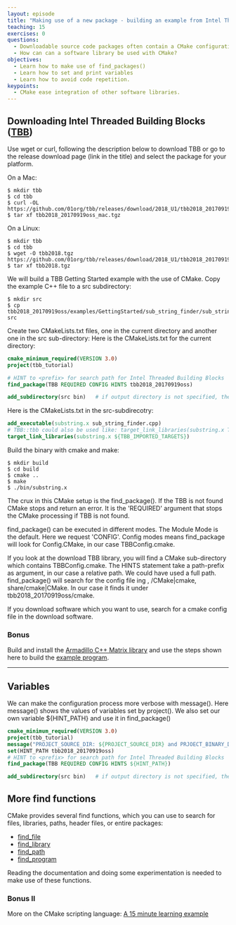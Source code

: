 ```yaml
---
layout: episode
title: "Making use of a new package - building an example from Intel Threaded Building Blocks"
teaching: 15
exercises: 0
questions:
  - Downloadable source code packages often contain a CMake configuration.
  - How can can a software library be used with CMake?
objectives:
  - Learn how to make use of find_packages()
  - Learn how to set and print variables
  - Learn how to avoid code repetition.
keypoints:
  - CMake ease integration of other software libraries.
---
```


## Downloading Intel Threaded Building Blocks ([TBB](https://github.com/01org/tbb/releases))
Use wget or curl, following the description below to download TBB or go to the release download page (link in the title) and select the package for your platform.

On a Mac:
```shell
$ mkdir tbb
$ cd tbb
$ curl -OL https://github.com/01org/tbb/releases/download/2018_U1/tbb2018_20170919oss_mac.tgz
$ tar xf tbb2018_20170919oss_mac.tgz
```

On a Linux:
```shell
$ mkdir tbb
$ cd tbb
$ wget -O tbb2018.tgz https://github.com/01org/tbb/releases/download/2018_U1/tbb2018_20170919oss_lin.tgz
$ tar xf tbb2018.tgz
```

We will build a TBB Getting Started example with the use of CMake. Copy the example C++ file to a
src subdirectory:
```
$ mkdir src
$ cp tbb2018_20170919oss/examples/GettingStarted/sub_string_finder/sub_string_finder.cpp src
```

Create two CMakeLists.txt files, one in the current directory and another one in the src sub-directory:
Here is the CMakeLists.txt for the current directory:
```cmake
cmake_minimum_required(VERSION 3.0)
project(tbb_tutorial)

# HINT to <prefix> for search path for Intel Threaded Building Blocks
find_package(TBB REQUIRED CONFIG HINTS tbb2018_20170919oss)

add_subdirectory(src bin)   # if output directory is not specified, the output will be placed in a directory OUTPUT_DIR/src
```

Here is the CMakeLists.txt in the src-subdirecotry:
```cmake
add_executable(substring.x sub_string_finder.cpp)
# TBB::tbb could also be used like: target_link_libraries(substring.x TBB::tbb)
target_link_libraries(substring.x ${TBB_IMPORTED_TARGETS})
```

Build the binary with cmake and make:
```shell
$ mkdir build
$ cd build
$ cmake ..
$ make
$ ./bin/substring.x
```

The crux in this CMake setup is the find_package(). If the TBB is not found CMake stops and return an error.
It is the 'REQUIRED' argument that stops the CMake processing if TBB is not found.

find_package() can be executed in different modes. The Module Mode is the default. Here we request 'CONFIG'.
Config modes means find_package will look for <Package>Config.CMake, in our case TBBConfig.cmake.

If you look at the download TBB library, you will find a CMake sub-directory which contains TBBConfig.cmake.
The HINTS statement take a path-prefix as argument, in our case a relative path. We could have used a full path.
find_package() will search for the config file ing <prefix>, <prefix>/CMake|cmake, share/cmake|CMake. In our
case it finds it under tbb2018_20170919oss/cmake.

If you download software which you want to use, search for a cmake config file in the  download software. 

### Bonus
Build and install the [Armadillo C++ Matrix library](http://arma.sourceforge.net/docs.html) and
use the steps shown here to build the [example program](http://arma.sourceforge.net/docs.html#example_prog).



---

## Variables
We can make the configuration process more verbose with message(). Here message() shows the values of variables set by project(). We also set our own variable ${HINT_PATH}
and use it in find_package()
```cmake
cmake_minimum_required(VERSION 3.0)
project(tbb_tutorial)
message("PROJECT_SOURCE_DIR: ${PROJECT_SOURCE_DIR} and PRJOECT_BINARY_DIR:${PROJECT_BINARY_DIR}")
set(HINT_PATH tbb2018_20170919oss)
# HINT to <prefix> for search path for Intel Threaded Building Blocks
find_package(TBB REQUIRED CONFIG HINTS ${HINT_PATH})

add_subdirectory(src bin)   # if output directory is not specified, the output will be placed in a directory OUTPUT_DIR/src

```

## More find functions
CMake provides several find functions, which you can use to search for files,
libraries, paths, header files, or entire packages:

- [find_file](https://cmake.org/cmake/help/latest/command/find_file.html)
- [find_library](https://cmake.org/cmake/help/latest/command/find_library.html)
- [find_path](https://cmake.org/cmake/help/latest/command/find_path.html)
- [find_program](https://cmake.org/cmake/help/latest/command/find_program.html)

Reading the documentation and doing some experimentation is needed to make use of
these functions.

### Bonus II
More on the CMake scripting language: [A 15 minute learning example](http://preshing.com/20170522/learn-cmakes-scripting-language-in-15-minutes/)
